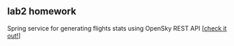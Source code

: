 ## lab2 homework
Spring service for generating flights stats using OpenSky REST API [[check it out!](https://openskynetwork.github.io/opensky-api/rest.html)]

